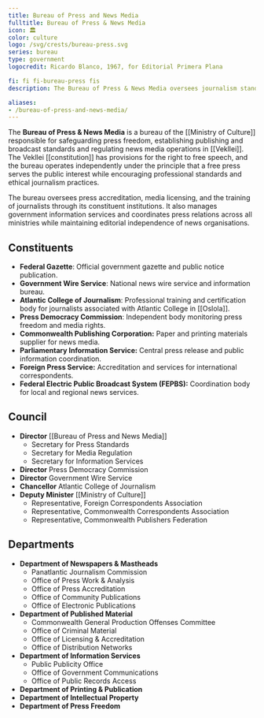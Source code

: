 ```yaml
---
title: Bureau of Press and News Media
fulltitle: Bureau of Press & News Media
icon: 🏛️
color: culture
logo: /svg/crests/bureau-press.svg
series: bureau
type: government
logocredit: Ricardo Blanco, 1967, for Editorial Primera Plana

fi: fi fi-bureau-press fis
description: The Bureau of Press & News Media oversees journalism standards, press freedom, and news media regulation for the Ministry of Culture.

aliases:
- /bureau-of-press-and-news-media/
---
```

The <span class="fi fi-bureau-press fis"></span> **Bureau of Press & News Media** is a bureau of the [[Ministry of Culture]] responsible for safeguarding press freedom, establishing publishing and broadcast standards and regulating news media operations in [[Vekllei]]. The Vekllei [[constitution]] has provisions for the right to free speech, and the bureau operates independently under the principle that a free press serves the public interest while encouraging professional standards and ethical journalism practices.

The bureau oversees press accreditation, media licensing, and the training of journalists through its constituent institutions. It also manages government information services and coordinates press relations across all ministries while maintaining editorial independence of news organisations.

## Constituents

* **Federal Gazette**: Official government gazette and public notice publication.
* **Government Wire Service**: National news wire service and information bureau.
* **Atlantic College of Journalism**: Professional training and certification body for journalists associated with Atlantic College in [[Oslola]].
* **Press Democracy Commission**: Independent body monitoring press freedom and media rights.
* **Commonwealth Publishing Corporation:** Paper and printing materials supplier for news media.
* **Parliamentary Information Service:** Central press release and public information coordination.
* **Foreign Press Service:** Accreditation and services for international correspondents.
* **Federal Electric Public Broadcast System (FEPBS):** Coordination body for local and regional news services.

## Council

* **Director** [[Bureau of Press and News Media]]
  * Secretary for Press Standards
  * Secretary for Media Regulation
  * Secretary for Information Services
* **Director** Press Democracy Commission
* **Director** Government Wire Service
* **Chancellor** Atlantic College of Journalism
* **Deputy Minister** [[Ministry of Culture]]
    * Representative, Foreign Correspondents Association
    * Representative, Commonwealth Correspondents Association
    * Representative, Commonwealth Publishers Federation

## Departments

* **Department of Newspapers & Mastheads**
  * Panatlantic Journalism Commission
  * Office of Press Work & Analysis
  * Office of Press Accreditation
  * Office of Community Publications
  * Office of Electronic Publications
* **Department of Published Material**
  * Commonwealth General Production Offenses Committee
  * Office of Criminal Material
  * Office of Licensing & Accreditation
  * Office of Distribution Networks
* **Department of Information Services**
  * Public Publicity Office
  * Office of Government Communications
  * Office of Public Records Access
* **Department of Printing & Publication**
* **Department of Intellectual Property**
* **Department of Press Freedom**